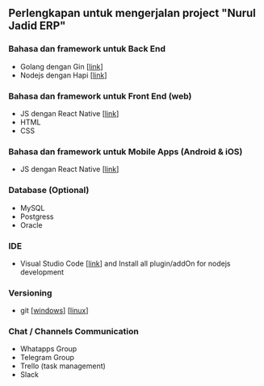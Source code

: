 ## Perlengkapan untuk mengerjalan project "Nurul Jadid ERP"

### Bahasa dan framework untuk Back End
* Golang dengan Gin [[link](https://github.com/gin-gonic/gin)]
* Nodejs dengan Hapi [[link](https://hapijs.com/)]

### Bahasa dan framework untuk Front End (web)
* JS dengan React Native [[link](https://reactjs.org/)]
* HTML
* CSS

### Bahasa dan framework untuk Mobile Apps (Android & iOS)
* JS dengan React Native [[link](https://facebook.github.io/react-native/)]

### Database (Optional)
* MySQL
* Postgress
* Oracle

### IDE
* Visual Studio Code [[link](https://code.visualstudio.com/)] and Install all plugin/addOn for nodejs development 

### Versioning
* git [[windows](https://git-scm.com/download/win)] [[linux](https://git-scm.com/download/linux)]

### Chat / Channels Communication
* Whatapps Group
* Telegram Group
* Trello (task management)
* Slack
